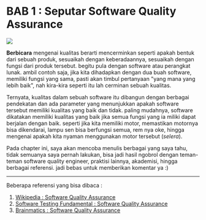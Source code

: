 # BAB 1 :  Seputar Software Quality Assurance

![](http://indonesiavideotron.com/wp-content/uploads/2016/06/Cara-Membedakan-Kualitas-Videotron.jpg)

**Berbicara** mengenai kualitas berarti mencerminkan seperti apakah bentuk dari sebuah produk, sesuaikah dengan keberadaannya, sesuaikah dengan fungsi dari produk tersebut. begitu pula dengan software atau perangkat lunak. ambil contoh saja, jika kita dihadapkan dengan dua buah software, memiliki fungsi yang sama, pasti akan timbul pertanyaan "yang mana yang lebih baik", nah kira-kira seperti itu lah cerminan sebuah kualitas.

Ternyata, kualitas dalam sebuah software itu dibangun dengan berbagai pendekatan dan ada parameter yang menunjukkan apakah software tersebut memiliki kualitas yang baik dan tidak. paling mudahnya, software dikatakan memiliki kualitas yang baik jika semua fungsi yang ia miliki dapat berjalan dengan baik. seperti jika kita memiliki motor, memastikan motornya bisa dikendarai, lampu sen bisa berfungsi semua, rem nya oke, hingga mengenai apakah kita nyaman menggunakan motor tersebut \(_selera_\).

Pada chapter ini, saya akan mencoba menulis berbagai yang saya tahu, tidak semuanya saya pernah lakukan, bisa jadi hasil ngobrol dengan teman-teman software quality engineer, praktisi lainnya, akademisi, hingga berbagai referensi. jadi bebas untuk memberikan komentar ya :\)

---

Beberapa referensi yang bisa dibaca :

1. [Wikipedia : Software Quality Assurance](https://en.wikipedia.org/wiki/Software_quality_assurance)
2. [Software Testing Fundamental : Software Quality Assurance](http://softwaretestingfundamentals.com/software-quality-assurance/)
3. [Brainmatics : Software Quality Assurance](http://brainmatics.com/software-quality-assurance/)



